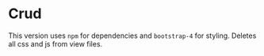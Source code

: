 # Crud
This version uses ``npm`` for dependencies and  ``bootstrap-4`` for styling.  Deletes all css and js from view files.
